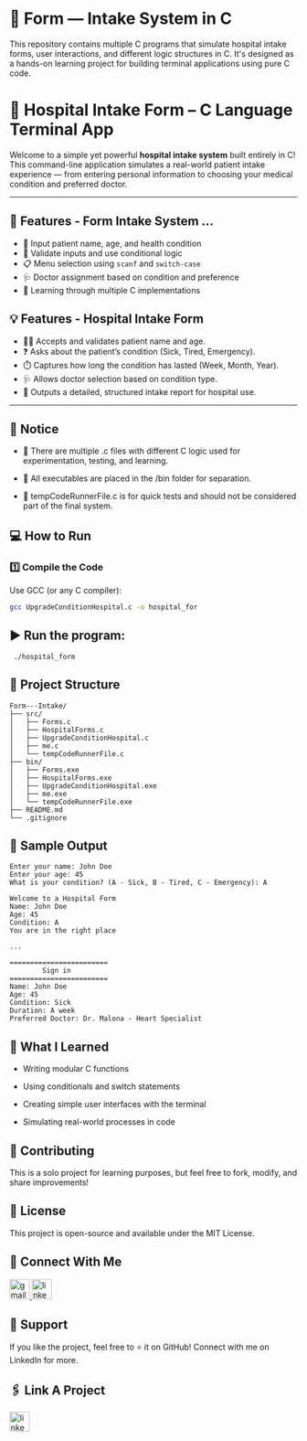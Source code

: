# 📝 Form — Intake System in C

This repository contains multiple C programs that simulate hospital intake forms, user interactions, and different logic structures in C. It's designed as a hands-on learning project for building terminal applications using pure C code.
# 🏥 Hospital Intake Form – C Language Terminal App

Welcome to a simple yet powerful **hospital intake system** built entirely in C!  
This command-line application simulates a real-world patient intake experience — from entering personal information to choosing your medical condition and preferred doctor.

--- 
## 📌 Features - Form Intake System ...
- 🧾 Input patient name, age, and health condition
- 🔁 Validate inputs and use conditional logic
- 📋 Menu selection using `scanf` and `switch-case`
- 🩺 Doctor assignment based on condition and preference
- 🧠 Learning through multiple C implementations
  
## 💡 Features - Hospital Intake Form 
- 🧑‍⚕️ Accepts and validates patient name and age.
- ❓ Asks about the patient’s condition (Sick, Tired, Emergency).
- ⏱️ Captures how long the condition has lasted (Week, Month, Year).
- 🩺 Allows doctor selection based on condition type.
- 📄 Outputs a detailed, structured intake report for hospital use.

  

---

## 📌 Notice

  - 🔢 There are multiple .c files with different C logic used for experimentation, testing, and learning.

  - 📂 All executables are placed in the /bin folder for separation.

  - 🧪 tempCodeRunnerFile.c is for quick tests and should not be considered part of the final system.

## 💻 How to Run

### 1️⃣ Compile the Code

Use GCC (or any C compiler):

```bash
gcc UpgradeConditionHospital.c -o hospital_for
```
## ▶️ Run the program:
```
 ./hospital_form
```
## 📂 Project Structure
```
Form---Intake/
├── src/
│   ├── Forms.c
│   ├── HospitalForms.c
│   ├── UpgradeConditionHospital.c
│   ├── me.c
│   └── tempCodeRunnerFile.c
├── bin/
│   ├── Forms.exe
│   ├── HospitalForms.exe
│   ├── UpgradeConditionHospital.exe
│   ├── me.exe
│   └── tempCodeRunnerFile.exe
├── README.md
└── .gitignore

```

## 🎯 Sample Output
```
Enter your name: John Doe
Enter your age: 45
What is your condition? (A - Sick, B - Tired, C - Emergency): A

Welcome to a Hospital Form
Name: John Doe
Age: 45
Condition: A
You are in the right place

...

========================
        Sign in         
========================
Name: John Doe
Age: 45
Condition: Sick
Duration: A week
Preferred Doctor: Dr. Malona - Heart Specialist
```

## 🧠 What I Learned

  - Writing modular C functions

  - Using conditionals and switch statements

  - Creating simple user interfaces with the terminal

  - Simulating real-world processes in code

## 🤝 Contributing

This is a solo project for learning purposes, but feel free to fork, modify, and share improvements!

## 📜 License

This project is open-source and available under the MIT License.

## 🔗 Connect With Me
  <a href="https://github.com/MuaddhAlsway" target="_blank">
    <img src="https://img.shields.io/static/v1?message=Github&logo=github&label=&color=black&logoColor=white&labelColor=&style=for-the-badge" height="35" alt="gmail logo"  />
  </a>

   <a href="https://www.linkedin.com/in/muaddh-alsway/" target="_blank">
    <img src="https://img.shields.io/static/v1?message=LinkedIn&logo=linkedin&label=&color=0077B5&logoColor=white&labelColor=&style=for-the-badge" height="35" alt="linkedin logo"  />
  </a>
    

## 🙌 Support

If you like the project, feel free to ⭐ it on GitHub!
Connect with me on LinkedIn for more.  

##  🖇️ Link A Project
   <a href="https://www.linkedin.com/in/muaddh-alsway/" target="_blank">
    <img src="https://img.shields.io/static/v1?message=LinkedIn&logo=linkedin&label=&color=0077B5&logoColor=white&labelColor=&style=for-the-badge" height="35" alt="linkedin logo"  />
  </a>

